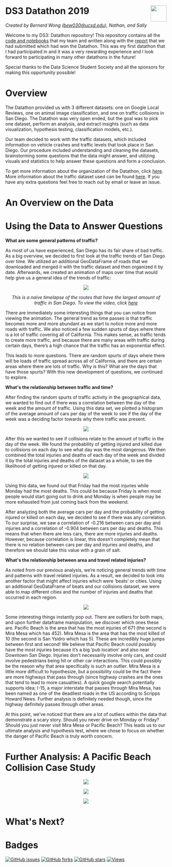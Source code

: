 # DS3 Datathon 2019 <img src="https://raw.githubusercontent.com/data-science-student-society/datathon2019/master/images/datathon.png" align="right" height="50">

_Created by Bernard Wong (bew030@ucsd.edu), Nathan, and Sally_

Welcome to my DS3: Datathon repository! This repository contains all the [code and notebooks](https://github.com/bew030/ds3-lyft-datathon/tree/master/notebooks) that my team and written along with the [report](https://github.com/bew030/ds3-lyft-datathon/blob/master/writings/Lyft%20Paper.pdf) that we had submitted which had won the Datathon. This was my first datathon that I had participated in and it was a very rewarding experience and I look forward to participating in many other datathons in the future! 

Special thanks to the Data Science Student Society and all the sponsors for making this opportunity possible!

# Overview 

The Datathon provided us with 3 different datasets: one on Google Local Reviews, one on animal image classification, and one on traffic collisions in San Diego. The Datathon was very open ended, but the goal was to pick one dataset, perform an analysis, and extract insights (such as data visualization, hypothesis testing, classification models, etc.).

Our team decided to work with the traffic datasets, which included information on vehicle crashes and traffic levels that took place in San Diego. Our procedure included understanding and cleaning the datasets, brainstorming some questions that the data might answer, and utilizing visuals and statistics to help answer these questions and form a conclusion. 

To get more information about the organization of the Datathon, click [here](https://github.com/data-science-student-society/datathon2019). More information about the traffic dataset used can be found [here](https://github.com/data-science-student-society/datathon2019/tree/master/datasets/traffic). If you have any extra questions feel free to reach out by email or leave an issue. 

# An Overview on the Data 

# Using the Data to Answer Questions 

__What are some general patterns of traffic?__

As most of us have experienced, San Diego has its fair share of bad traffic. As a
big overview, we decided to first look at the traffic trends of San Diego over time. We
utilized an additional GeoDataFrame of roads that we downloaded and merged it with
the traffic dataset and then organized it by date. Afterwards, we created an animation of maps over time that would help give us a general idea of the trends of traffic:

<p align="center">
  <img src="https://github.com/bew030/ds3-lyft-datathon/blob/master/images/final_5d9bdd0264e738001470f299_973971.gif" />
</p>
<p align="center">
  <i> This is a naive timelapse of the routes that have the largest amount of traffic in San Diego. To view the video, click <a href="https://www.youtube.com/watch?v=j58cDTEEIx0&feature=youtu.be"> here </a> </i>
</p>

There are immediately some interesting things that you can notice from viewing
the animation. The general trend as time passes is that traffic becomes more and more
abundant as we start to notice more and more roads with traffic. We also noticed a few
sudden spurts of days where there is a lot of traffic covering all of California. This makes
sense, as traffic tends to create more traffic, and because there are many areas with
traffic during certain days, there’s a high chance that the traffic has an exponential effect.

This leads to more questions. There are random spurts of days where
there will be loads of traffic spread across all of California, and there are certain areas
where there are lots of traffic. Why is this? What are the days that have those spurts?
With this new development of questions, we continued to explore.

__What's the relationship between traffic and time?__

After finding the random spurts of traffic activity in the geographical data, we
wanted to find out if there was a correlation between the day of the week and the
amount of traffic. Using this data set, we plotted a histogram of the average amount of
cars per day of the week to see if the day of the week was a deciding factor towards why
there traffic was present.

<p align="center">
	<img src="https://github.com/bew030/ds3-lyft-datathon/blob/master/images/day_vs_average_cars.png"/>
</p>

After this we wanted to see if collisions relate to the amount of traffic in the day of the week. We found the probability of getting injured and killed due to collisions on each day to see what day was the most dangerous. We then combined the total injuries and deaths of each day of the week and divided it by the total injuries and deaths of the dataset as a whole, to see the likelihood of getting injured or killed on that day.

<p align="center">
	<img src="https://github.com/bew030/ds3-lyft-datathon/blob/master/images/injuries_deaths_per_day.png"/>
</p>

Using this data, we found out that Friday had the most injuries while Monday had the most deaths. This could be because Friday is when most people would start going out to drink and Monday is when people may be more exhausted from just coming back from the weekend.

After analyzing both the average cars per day and the probability of getting injured or killed on each day, we decided to see if there was any correlation. To our surprise, we saw a correlation of -0.216 between cars per day and injuries and a correlation of -0.904 between cars per day and deaths. This means that when there are less cars, there are more injuries and deaths. However, because correlation is linear, this doesn’t completely mean that there is no relation between cars per day and injuries and deaths, and therefore we should take this value with a grain of salt.


__What's the relationship between area and travel related injuries?__

As noted from our previous analysis, we’re noticing general trends with time and patterns with travel related injuries. As a result, we decided to look into another factor that might affect injuries which were ‘beats’ or cities. Using an additional GeoDataFrame of beats and our collisions dataset, we were able to map different cities and the number of injuries and deaths that occurred in each region.

<p align="center">
	<img src="https://github.com/bew030/ds3-lyft-datathon/blob/master/images/injuries_deaths_choropleths.png"/>
</p>

Some interesting things instantly pop out. There are outliers for both maps, and upon further dataframe manipulation, we discover which ones these are. Pacific Beach is the area that has the most injuries of 671 (the second is Mira Mesa which has 452). Mira Mesa is the area that has the most killed of 10 (the second is San Ysidro which has 5). These are incredibly huge jumps between first and second! We believe that Pacific Beach could possibly have the most injuries because it’s a big ‘pub location’ and also near Downtown San Diego. Injuries don’t necessarily involve only cars, and could involve pedestrians being hit or other car interactions. This could possibly be the reason why that area specifically is such an outlier. Mira Mesa is a little more difficult to hypothesize, but a possibility could be the fact there are more highways that pass through (since highway crashes are the ones that tend to lead to more casualties). A quick google search potentially supports idea; I-15, a major interstate that passes through Mira Mesa, has been named as one of the deadliest roads in the US according to Scripps Howard News. Further analysis is definitely needed though, since the highway definitely passes through other areas.

At this point, we’ve noticed that there are a lot of outliers within the data that demonstrate a scary story. Should you never drive on Monday or Friday? Should you just never visit Mira Mesa or Pacific Beach? This leads us to our ultimate analysis and hypothesis test, where we chose to focus on whether the danger of Pacific Beach is truly worth concern.

# Further Analysis: A Pacific Beach Collision Case Study 

<p align="center">
	<img src="https://github.com/bew030/ds3-lyft-datathon/blob/master/images/collisions_in_each_beat.png"/>
</p>

<p align="center">
	<img src="https://github.com/bew030/ds3-lyft-datathon/blob/master/images/top_10_beats.png"/>
</p>

<p align="center">
	<img src="https://github.com/bew030/ds3-lyft-datathon/blob/master/images/random_collisions_samples.png"/>
</p>

# What's Next? 

# Badges 
[![GitHub issues](https://img.shields.io/github/issues/bew030/ds3-lyft-datathon?color=purple)](https://github.com/bew030/ds3-lyft-datathon/issues)
[![GitHub forks](https://img.shields.io/github/forks/bew030/ds3-lyft-datathon?color=orange)](https://github.com/bew030/ds3-lyft-datathon/network)
[![GitHub stars](https://img.shields.io/github/stars/bew030/ds3-lyft-datathon)](https://github.com/bew030/ds3-lyft-datathon/stargazers)
[![Views](http://hits.dwyl.io/bew030/ds3-lyft-datathon.svg)](http://hits.dwyl.io/bew030/lyft-challenge)
